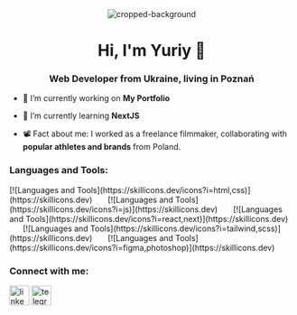 <div align="center">
    <img src="https://github.com/ytsipak/ytsipak/assets/122310792/6b259834-c476-4c08-b264-57a30cba4a4a" alt="cropped-background">
</div>

<h1 align="center">Hi, I'm  Yuriy 👋</h1>
<h3 align="center">Web Developer from Ukraine, living in Poznań</h3>

- 🔭 I’m currently working on **My Portfolio**

- 🌱 I’m currently learning **NextJS**

- 📽️ Fact about me: I worked as a freelance filmmaker, collaborating with **popular athletes and brands** from Poland.

<h3 align="left">Languages and Tools:</h3>
<p align="left"> 
    <!--- Html, Css --->
    [![Languages and Tools](https://skillicons.dev/icons?i=html,css)](https://skillicons.dev) &nbsp;&nbsp;&nbsp;&nbsp;&nbsp; 
    <!--- JavaScript --->
    [![Languages and Tools](https://skillicons.dev/icons?i=js)](https://skillicons.dev) &nbsp;&nbsp;&nbsp;&nbsp;&nbsp; 
    <!--- React, Next --->
    [![Languages and Tools](https://skillicons.dev/icons?i=react,next)](https://skillicons.dev) &nbsp;&nbsp;&nbsp;&nbsp;&nbsp; 
    <!--- Tailwind, Scss --->
    [![Languages and Tools](https://skillicons.dev/icons?i=tailwind,scss)](https://skillicons.dev) &nbsp;&nbsp;&nbsp;&nbsp;&nbsp; 
    <!--- Figma, Photoshop --->
    [![Languages and Tools](https://skillicons.dev/icons?i=figma,photoshop)](https://skillicons.dev)
</p>

<h3 align="left">Connect with me:</h3>
    <p align="left">
        <a href="https://linkedin.com/in/ytsipak" target="blank"><img align="center" src="https://skillicons.dev/icons?i=linkedin" alt="linkedin" height="35" width="35" /></a>
        <a href="https://t.me/ytsipak" target="blank"><img align="center" src="https://www.vectorlogo.zone/logos/telegram/telegram-icon.svg" alt="telegram" height="35" width="35" /></a>
    </p>
